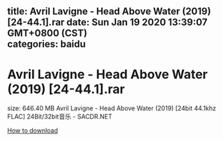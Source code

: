 
title: Avril Lavigne - Head Above Water (2019) [24-44.1].rar
date: Sun Jan 19 2020 13:39:07 GMT+0800 (CST)    
categories: baidu
---

# Avril Lavigne - Head Above Water (2019) [24-44.1].rar
size: 646.40 MB
 Avril Lavigne - Head Above Water (2019) [24bit 44.1khz FLAC] 24Bit/32bit音乐 - SACDR.NET
 

[How to download](https://bpcam.bemobtrk.com/go/2ceec3aa-1ca2-46d6-b9ff-aaa5c184517c?jno=1611)